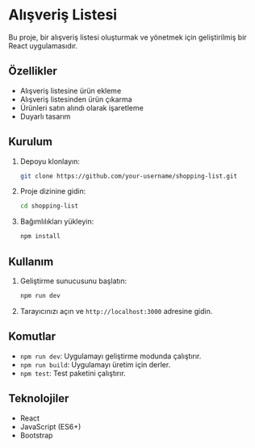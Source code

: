 # Alışveriş Listesi

Bu proje, bir alışveriş listesi oluşturmak ve yönetmek için geliştirilmiş bir React uygulamasıdır.

## Özellikler

- Alışveriş listesine ürün ekleme
- Alışveriş listesinden ürün çıkarma
- Ürünleri satın alındı olarak işaretleme
- Duyarlı tasarım

## Kurulum

1. Depoyu klonlayın:
    ```bash
    git clone https://github.com/your-username/shopping-list.git
    ```
2. Proje dizinine gidin:
    ```bash
    cd shopping-list
    ```
3. Bağımlılıkları yükleyin:
    ```bash
    npm install
    ```

## Kullanım

1. Geliştirme sunucusunu başlatın:
    ```bash
    npm run dev
    ```
2. Tarayıcınızı açın ve `http://localhost:3000` adresine gidin.

## Komutlar

- `npm run dev`: Uygulamayı geliştirme modunda çalıştırır.
- `npm run build`: Uygulamayı üretim için derler.
- `npm test`: Test paketini çalıştırır.

## Teknolojiler

- React
- JavaScript (ES6+)
- Bootstrap

